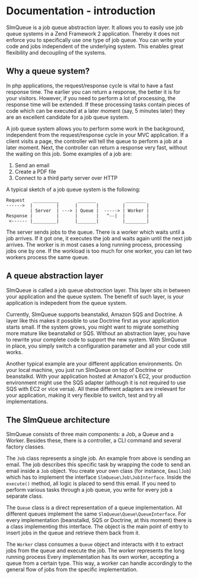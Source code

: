 Documentation - introduction
============================

SlmQueue is a job queue abstraction layer. It allows you to easily use job queue systems in a Zend Framework 2
application. Thereby it does not enforce you to specifically use one type of job queue. You can write your code and jobs
independent of the underlying system. This enables great flexibility and decoupling of the systems.

Why a queue system?
-------------------

In php applications, the request/response cycle is vital to have a fast response time. The earlier you can return a
response, the better it is for your visitors. However, if you need to perform a lot of processing, the response time will
be extended. If these processing tasks contain pieces of code which can be executed at a later moment (say, 5 minutes
later) they are an excellent candidate for a job queue system.

A job queue system allows you to perform some work in the background, independent from the request/response cycle in your
MVC application. If a client visits a page, the controller will tell the queue to perform a job at a later moment. Next,
the controller can return a response very fast, without the waiting on this job. Some examples of a job are:

 1. Send an email
 2. Create a PDF file
 3. Connect to a third party server over HTTP

A typical sketch of a job queue system is the following:

```
Request   __________       _______           ________
------>  |         |      |       |         |        |
         | Server  | ---> | Queue |  -----> | Worker |
Response |         |      |       |   ^--|  |        |
 <------ |_________|      |_______|         |________|
```

The server sends jobs to the queue. There is a worker which waits until a job arrives. If it got one, it executes the
job and waits again until the next job arrives. The worker is in most cases a long running process, processing jobs
one by one. If the workload is too much for one worker, you can let two workers process the same queue.

A queue abstraction layer
-------------------------

SlmQueue is called a job queue *abstraction* layer. This layer sits in between your application and the queue system.
The benefit of such layer, is your application is indepedent from the queue system.

Currently, SlmQueue supports beanstalkd, Amazon SQS and Doctrine. A layer like this makes it possible to use Doctrine
first as your application starts small. If the system grows, you might want to migrate something more mature like
beanstalkd or SQS. Without an abstraction layer, you have to rewrite your complete code to support the new system. With
SlmQueue in place, you simply switch a configuration parameter and all your code still works.

Another typical example are your different application environments. On your local machine, you just run SlmQueue on top
of Doctrine or beanstalkd. With your application hosted at Amazon's EC2, your production environment might use the SQS adapter (although it is not required to use SQS with EC2 or vice versa).
All these different adapters are irrelevant for your application, making it very flexible to switch, test and try all
implementations.

The SlmQueue architecture
-------------------------

SlmQueue consists of three main components: a Job, a Queue and a Worker. Besides these, there is a controller, a CLI
command and several factory classes.

The `Job` class represents a single job. An example from above is sending an email. The job describes this specific task
by wrapping the code to send an email inside a `Job` object. You create your own class (for instance, `EmailJob`) which
has to implement the interface `SlmQueue\Job\JobInterface`. Inside the `execute()` method, all logic is placed to send
this email. If you need to perform various tasks through a job queue, you write for every job a separate class.

The `Queue` class is a direct representation of a queue implementation. All different queues implement the same
`SlmQueue\Queue\QueueInterface`. For every implementation (beanstalkd, SQS or Doctrine, at this moment) there is a class
implementing this interface. The object is the main point of entry to insert jobs in the queue and retrieve them back
from it.

The `Worker` class consumes a `Queue` object and interacts with it to extract jobs from the queue and execute the job.
The worker represents the long running process Every implementation has its own worker, accepting a queue from a certain
type. This way, a worker can handle accordingly to the general flow of jobs from the specific implementation.
